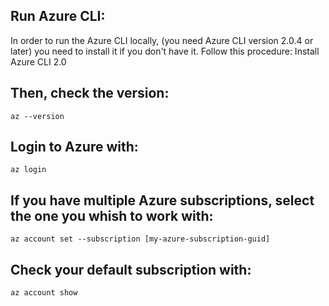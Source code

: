 ## Run Azure CLI: 
In order to run the Azure CLI locally, (you need Azure CLI version 2.0.4 or later) you need to install it if you don't have it. Follow this procedure: Install Azure CLI 2.0

## Then, check the version:

`az --version`

## Login to Azure with:

`az login`

## If you have multiple Azure subscriptions, select the one you whish to work with:

`az account set --subscription [my-azure-subscription-guid]`

## Check your default subscription with:

`az account show`
